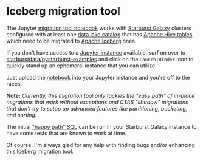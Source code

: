 # Iceberg migration tool

The Jupyter [migration tool notebook](./Migrate2Iceberg.ipynb) works with 
[Starburst Galaxy](https://www.starburst.io/platform/starburst-galaxy/) clusters configured with at least one 
[data lake catalog](https://docs.starburst.io/starburst-galaxy/data-engineering/working-with-data-lakes/storage.html) that has 
[Apache Hive tables](https://docs.starburst.io/starburst-galaxy/data-engineering/working-with-data-lakes/table-formats/gl-hive.html) which need to be migrated to 
[Apache Iceberg](https://docs.starburst.io/starburst-galaxy/data-engineering/working-with-data-lakes/table-formats/gl-iceberg.html) ones.

If you don't have access to a 
[Jupyter instance](https://jupyter.org/install) available, surf on over to 
[starburstdata/pystarburst-examples](https://github.com/starburstdata/pystarburst-examples) 
and click on the `Launch|Binder` icon to quickly stand up an ephemeral instance that you can utilize.

Just upload the [notebook](./Migrate2Iceberg.ipynb) into your Jupyter instance and you're off to the races.

**Note:** 
*Currently, this migration tool only tackles the "easy path" of in-place migrations that work without exceptions 
and CTAS "shadow" migrations that don't try to setup up advanced features like partitioning, bucketing, and sorting.*

The initial ["happy path" SQL](./test_scenario_01_happy_path.sql) can be run in your 
Starburst Galaxy instance to have some tests that are known to work at time.

Of course, I'm always glad for any help with finding bugs and/or enhancing this 
Iceberg migration tool.
